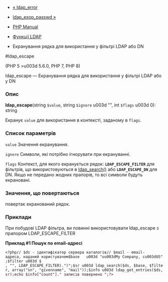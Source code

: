 - [« ldap_error](function.ldap-error.md)
- [ldap_exop_passwd »](function.ldap-exop-passwd.md)

- [PHP Manual](index.md)
- [Функції LDAP](ref.ldap.md)
- Екранування рядка для використання у фільтрі LDAP або DN

#ldap_escape

(PHP 5 \>u003d 5.6.0, PHP 7, PHP 8)

ldap_escape — Екранування рядка для використання у фільтрі LDAP або
у DN

### Опис

**ldap_escape**(string `$value`, string `$ignore` u003d "", int `$flags` u003d
0): string

Екранує `value` для використання в контексті, заданому в `flags`.

### Список параметрів

`value`
Значення екранування.

`ignore`
Символи, які потрібно ігнорувати при екрануванні.

`flags`
Контекст, для якого екранується рядок: **`LDAP_ESCAPE_FILTER`** для
фільтрів, що використовуються в [ldap_search()](function.ldap-search.md) або
**`LDAP_ESCAPE_DN`** для DN. Якщо не передано жодних прапорів, то всі
символи будуть екрановані.

### Значення, що повертаються

повертає екранований рядок.

### Приклади

При побудові LDAP фільтра, ви повинні використовувати ldap_escape з прапором
LDAP_ESCAPE_FILTER

**Приклад #1 Пошук по email-адресі**

` <?php// $ds - ідентифікатор сервера каталогів// $mail - email-адреса, наданий користувачем$base   u003d "ou003dMy Company, cu003dUS";$filter u003d $ , "", LDAP_ESCAPE_FILTER).")";$sr u003d ldap_search($ds, $base, $filter, array("sn", "givenname", "mail"));$info u003d ldap_get_entries($ds, sr);echo $info["count"]." записів повернено
";?> `
